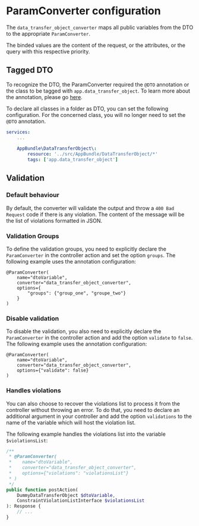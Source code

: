 # ParamConverter configuration

The `data_transfer_object_converter` maps all public variables from the DTO to the appropriate `ParamConverter`.

The binded values are the content of the request, or the attributes, or the query with this respective priority.

## Tagged DTO

To recognize the DTO, the ParamConverter required the `@DTO` annotation or the class to be tagged with `app.data_transfer_object`. To learn more about the annotation, please go [here](DataTransferObject.md#mandatory-annotations).

To declare all classes in a folder as DTO, you can set the following configuration. For the concerned class, you will no longer need to set the `@DTO` annotation.

```yaml
services:
    ...
    
    AppBundle\DataTransferObject\:
        resource: '../src/AppBundle/DataTransferObject/*'
        tags: ['app.data_transfer_object']
```

## Validation

### Default behaviour

By default, the converter will validate the output and throw a `400 Bad Request` code if there is any violation. The content of the message will be the list of violations formatted in JSON.

### Validation Groups

To define the validation groups, you need to explicitly declare the `ParamConverter` in the controller action and set the option `groups`. The following example uses the annotation configuration:

```
@ParamConverter(
    name="dtoVariable",
    converter="data_transfer_object_converter",
    options={
        "groups": {"group_one", "groupe_two"}
    }
)
```


### Disable validation

To disable the validation, you also need to explicitly declare the `ParamConverter` in the controller action and add the option `validate` to `false`. The following example uses the annotation configuration:

```
@ParamConverter(
    name="dtoVariable",
    converter="data_transfer_object_converter",
    options={"validate": false}
)
```

### Handles violations

You can also choose to recover the violations list to process it from the controller without throwing an error. To do that, you need to declare an additional argument in your controller and add the option `validations` to the name of the variable which will host the violation list.

The following example handles the violations list into the variable `$violationsList`:

```php
/**
 * @ParamConverter(
 *    name="dtoVariable",
 *    converter="data_transfer_object_converter",
 *    options={"violations": "violationsList"}
 * )
 */
public function postAction(
    DummyDataTransferObject $dtoVariable,
    ConstraintViolationListInterface $violationsList
): Response {
    // ...
}
```
